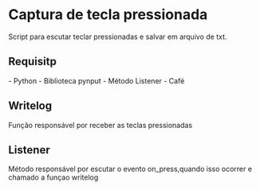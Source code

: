 # Captura de tecla pressionada
Script para escutar teclar pressionadas e salvar em arquivo de txt.

<h2>Requisitp</h2>
- Python
- Biblioteca pynput
- Método Listener
- Café

<h2>Writelog</h2>
Função responsável por receber as teclas pressionadas

<h2>Listener</h2>
Método responsável por escutar o evento on_press,quando isso ocorrer e chamado a funçao writelog




